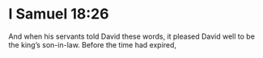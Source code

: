 # I Samuel 18:26

And when his servants told David these words, it pleased David well to be the king’s son-in-law. Before the time had expired,
